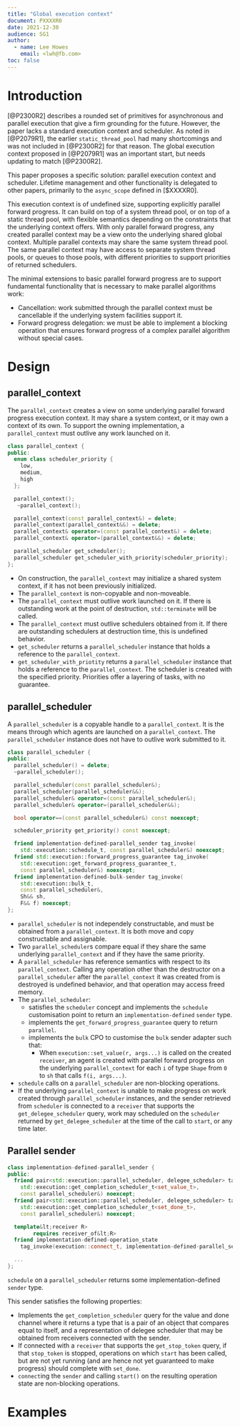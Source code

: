```yaml
---
title: "Global execution context"
document: PXXXXR0
date: 2021-12-30
audience: SG1
author:
  - name: Lee Howes
    email: <lwh@fb.com>
toc: false
---
```



# Introduction
[@P2300R2] describes a rounded set of primitives for asynchronous and parallel execution that give a firm grounding for the future.
However, the paper lacks a standard execution context and scheduler.
As noted in [@P2079R1], the earlier `static_thread_pool` had many shortcomings and was not included in [@P2300R2] for that reason.
The global execution context proposed in [@P2079R1] was an important start, but needs updating to match [@P2300R2].

This paper proposes a specific solution: parallel execution context and scheduler.
Lifetime management and other functionality is delegated to other papers, primarily to the `async_scope` defined in [$XXXXR0].

This execution context is of undefined size, supporting explicitly parallel forward progress.
It can build on top of a system thread pool, or on top of a static thread pool, with flexible semantics depending on the constraints that the underlying context offers.
With only parallel forward progress, any created parallel context may be a view onto the underlying shared global context.
Multiple parallel contexts may share the same system thread pool.
The same parallel context may have access to separate system thread pools, or queues to those pools, with different priorities to support priorities of returned schedulers.

The minimal extensions to basic parallel forward progress are to support fundamental functionality that is necessary to make parallel algorithms work:

 * Cancellation: work submitted through the parallel context must be cancellable if the underlying system facilities support it.
 * Forward progress delegation: we must be able to implement a blocking operation that ensures forward progress of a complex parallel algorithm without special cases.

# Design
## parallel_context

The `parallel_context` creates a view on some underlying parallel forward progress execution context.
It may share a system context, or it may own a context of its own.
To support the owning implementation, a `parallel_context` must outlive any work launched on it.

```cpp
class parallel_context {
public:
  enum class scheduler_priority {
    low,
    medium,
    high
  };

  parallel_context();
   ~parallel_context();

  parallel_context(const parallel_context&) = delete;
  parallel_context(parallel_context&&) = delete;
  parallel_context& operator=(const parallel_context&) = delete;
  parallel_context& operator=(parallel_context&&) = delete;

  parallel_scheduler get_scheduler();
  parallel_scheduler get_scheduler_with_priority(scheduler_priority);
};
```

 - On construction, the `parallel_context` may initialize a shared system context, if it has not been previously initialized.
 - The `parallel_context` is non-copyable and non-moveable.
 - The `parallel_context` must outlive work launched on it. If there is outstanding work at the point of destruction, `std::terminate` will be called.
 - The `parallel_context` must outlive schedulers obtained from it. If there are outstanding schedulers at destruction time, this is undefined behavior.
 - `get_scheduler` returns a `parallel_scheduler` instance that holds a reference to the `parallel_context`.
 - `get_scheduler_with_priotity` returns a `parallel_scheduler` instance that holds a reference to the `parallel_context`. The scheduler is created with the specified priority. Priorities offer a layering of tasks, with no guarantee.

## parallel_scheduler

A `parallel_scheduler` is a copyable handle to a `parallel_context`. It is the means through which agents are launched on a `parallel_context`.
The `parallel_scheduler` instance does not have to outlive work submitted to it.

```cpp
class parallel_scheduler {
public:
  parallel_scheduler() = delete;
  ~parallel_scheduler();

  parallel_scheduler(const parallel_scheduler&);
  parallel_scheduler(parallel_scheduler&&);
  parallel_scheduler& operator=(const parallel_scheduler&);
  parallel_scheduler& operator=(parallel_scheduler&&);

  bool operator==(const parallel_scheduler&) const noexcept;

  scheduler_priority get_priority() const noexcept;

  friend implementation-defined-parallel_sender tag_invoke(
    std::execution::schedule_t, const parallel_scheduler&) noexcept;
  friend std::execution::forward_progress_guarantee tag_invoke(
    std::execution::get_forward_progress_guarantee_t,
    const parallel_scheduler&) noexcept;
  friend implementation-defined-bulk-sender tag_invoke(
    std::execution::bulk_t,
    const parallel_scheduler&,
    Sh&& sh,
    F&& f) noexcept;
};
```

 - `parallel_scheduler` is not independely constructable, and must be obtained from a `parallel_context`.
   It is both move and copy constructable and assignable.
 - Two `parallel_scheduler`s compare equal if they share the same underlying `parallel_context` and if they have the same priority.
 - A `parallel_scheduler` has reference semantics with respect to its `parallel_context`.
   Calling any operation other than the destructor on a `parallel_scheduler` after the `parallel_context` it was created from is destroyed is undefined behavior, and that operation may access freed memory.
 - The `parallel_scheduler`:
   - satisfies the `scheduler` concept and implements the `schedule` customisation point to return an `implementation-defined` `sender` type.
   - implements the `get_forward_progress_guarantee` query to return `parallel`.
   - implements the `bulk` CPO to customise the `bulk` sender adapter such that:
     - When `execution::set_value(r, args...)` is called on the created `receiver`, an agent is created with parallel forward progress on the underlying `parallel_context` for each `i` of type `Shape` from `0` to `sh` that calls `f(i, args...)`.
 - `schedule` calls on a `parallel_scheduler` are non-blocking operations.
 - If the underlying `parallel_context` is unable to make progress on work created through `parallel_scheduler` instances, and the sender retrieved from `scheduler` is connected to a `receiver` that supports the `get_delegee_scheduler` query, work may scheduled on the `scheduler` returned by `get_delegee_scheduler` at the time of the call to `start`, or any time later.

## Parallel sender
```cpp
class implementation-defined-parallel_sender {
public:
  friend pair<std::execution::parallel_scheduler, delegee_scheduler> tag_invoke(
    std::execution::get_completion_scheduler_t<set_value_t>,
    const parallel_scheduler&) noexcept;
  friend pair<std::execution::parallel_scheduler, delegee_scheduler> tag_invoke(
    std::execution::get_completion_scheduler_t<set_done_t>,
    const parallel_scheduler&) noexcept;

  template&lt;receiver R>
        requires receiver_of&lt;R>
  friend implementation-defined-operation_state
    tag_invoke(execution::connect_t, implementation-defined-parallel_sender&& j, R && r);

  ...
};
```

`schedule` on a `parallel_scheduler` returns some implementation-defined `sender` type.

This sender satisfies the following properties:
  - Implements the `get_completion_scheduler` query for the value and done channel where it returns a type that is a pair of an object that compares equal to itself, and a representation of delegee scheduler that may be obtained from receivers connected with the sender.
  - If connected with a `receiver` that supports the `get_stop_token` query, if that `stop_token` is stopped, operations on which `start` has been called, but are not yet running (and are hence not yet guaranteed to make progress) should complete with `set_done`.
  - `connect`ing the `sender` and calling `start()` on the resulting operation state are non-blocking operations.


# Examples
